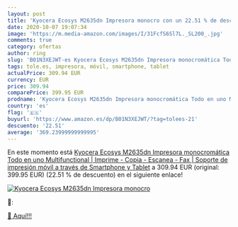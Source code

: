 ```yaml
---
layout: post
title: 'Kyocera Ecosys M2635dn Impresora monocro con un 22.51 % de descuento'
date: 2020-10-07 19:07:34
image: 'https://m.media-amazon.com/images/I/31FcfS6Sl7L._SL200_.jpg'
comments: true
category: ofertas
author: ring
slug: 'B01N3XEJWT-es Kyocera Ecosys M2635dn Impresora monocromática Todo en uno...'
tags: tole.es, impresora, móvil, smartphone, tablet
actualPrice: 309.94 EUR
currency: EUR
price: 309.94
comparePrice: 399.95 EUR
prodname: 'Kyocera Ecosys M2635dn Impresora monocromática Todo en uno Multifunctional | Imprime - Copia - Escanea - Fax | Soporte de impresión móvil a través de Smartphone y Tablet'
country: 'es'
flag: '🇪🇸'
buyurl: 'https://www.amazon.es/dp/B01N3XEJWT/?tag=tolees-21'
descuento: '22.51'
average: '369.23999999999995'
---
```


En este momento está [Kyocera Ecosys M2635dn Impresora monocromática Todo en uno Multifunctional | Imprime - Copia - Escanea - Fax | Soporte de impresión móvil a través de Smartphone y Tablet](https://www.amazon.es/dp/B01N3XEJWT/?tag=tolees-21) a 309.94 EUR (original: 399.95 EUR) (22.51 %  de descuento) en el siguiente enlace!

[![Kyocera Ecosys M2635dn Impresora monocro](https://m.media-amazon.com/images/I/31FcfS6Sl7L._SL200_.jpg)](https://www.amazon.es/dp/B01N3XEJWT/?tag=tolees-21)

🔎:


[🛒 Aquí!!!](https://www.amazon.es/dp/B01N3XEJWT/?tag=tolees-21)
